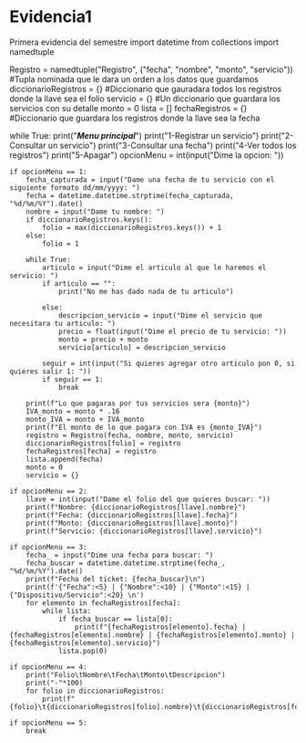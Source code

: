 # Evidencia1
Primera evidencia del semestre 
import datetime
from collections import namedtuple

Registro = namedtuple("Registro", ("fecha", "nombre", "monto", "servicio")) #Tupla nominada que le dara un orden a los datos que guardamos
diccionarioRegistros = {} #Diccionario que gauradara todos los registros donde la llave sea el folio
servicio = {} #Un diccionario que guardara los servicios con su detalle
monto = 0
lista = []
fechaRegistros = {} #Diccionario que guardara los registros donde la llave sea la fecha

while True:
    print("***Menu principal***")
    print("1-Registrar un servicio")
    print("2-Consultar un servicio")
    print("3-Consultar una fecha")
    print("4-Ver todos los registros")
    print("5-Apagar")
    opcionMenu = int(input("Dime la opcion: "))

    if opcionMenu == 1:
        fecha_capturada = input("Dame una fecha de tu servicio con el siguiente formato dd/mm/yyyy: ")
        fecha = datetime.datetime.strptime(fecha_capturada, "%d/%m/%Y").date()
        nombre = input("Dame tu nombre: ")
        if diccionarioRegistros.keys():
            folio = max(diccionarioRegistros.keys()) + 1
        else:
            folio = 1

        while True:
            articulo = input("Dime el articulo al que le haremos el servicio: ")
            if articulo == "":
                print("No me has dado nada de tu articulo")

            else:
                descripcion_servicio = input("Dime el servicio que necesitara tu articulo: ")
                precio = float(input("Dime el precio de tu servicio: "))
                monto = precio + monto
                servicio[articulo] = descripcion_servicio

            seguir = int(input("Si quieres agregar otro articulo pon 0, si quieres salir 1: "))
            if seguir == 1:
                break

        print(f"Lo que pagaras por tus servicios sera {monto}")
        IVA_monto = monto * .16
        monto_IVA = monto + IVA_monto
        print(f"El monto de lo que pagara con IVA es {monto_IVA}")
        registro = Registro(fecha, nombre, monto, servicio)
        diccionarioRegistros[folio] = registro
        fechaRegistros[fecha] = registro
        lista.append(fecha)
        monto = 0
        servicio = {}

    if opcionMenu == 2:
        llave = int(input("Dame el folio del que quieres buscar: "))
        print(f"Nombre: {diccionarioRegistros[llave].nombre}")
        print(f"Fecha: {diccionarioRegistros[llave].fecha}")
        print(f"Monto: {diccionarioRegistros[llave].monto}")
        print(f"Servicio: {diccionarioRegistros[llave].servicio}")

    if opcionMenu == 3:
        fecha_ = input("Dime una fecha para buscar: ")
        fecha_buscar = datetime.datetime.strptime(fecha_, "%d/%m/%Y").date()
        print(f"Fecha del ticket: {fecha_buscar}\n")
        print(f'{"Fecha":<5} | {"Nombre":<10} | {"Monto":<15} | {"Dispositivo/Servicio":<20} \n')
        for elemento in fechaRegistros[fecha]:
            while lista:
                if fecha_buscar == lista[0]:
                    print(f"{fechaRegistros[elemento].fecha} | {fechaRegistros[elemento].nombre} | {fechaRegistros[elemento].monto} | {fechaRegistros[elemento].servicio}")
                lista.pop(0)

    if opcionMenu == 4:
        print("Folio\tNombre\tFecha\tMonto\tDescripcion")
        print("-"*100)
        for folio in diccionarioRegistros:
            print(f"{folio}\t{diccionarioRegistros[folio].nombre}\t{diccionarioRegistros[folio].fecha}\t{diccionarioRegistros[folio].monto}\t{diccionarioRegistros[folio].servicio}")

    if opcionMenu == 5:
        break
